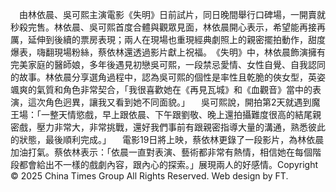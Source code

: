 　由林依晨、吳可熙主演電影《失明》日前試片，同日晚間舉行口碑場，一開賣就秒殺完售。林依晨、吳可熙首度合體與觀眾見面，林依晨開心表示，希望能再接再厲，延伸到後續的票房表現；兩人在現場也重現經典劇照上的親密擺拍動作，甜度爆表，嗨翻現場粉絲，蔡依林還透過影片獻上祝福。　《失明》中，林依晨飾演擁有完美家庭的醫師娘，多年後遇見初戀吳可熙，一段禁忌愛情、女性自覺、自我認同的故事。林依晨分享選角過程中，認為吳可熙的個性是率性且乾脆的俠女型，英姿颯爽的氣質和角色非常契合，「我很喜歡她在《再見瓦城》和《血觀音》當中的表演，這次角色迥異，讓我又看到她不同面貌。」
　吳可熙說，開拍第2天就遇到魔王場：「一整天情慾戲，早上跟依晨、下午跟劉敬、晚上還拍攝難度很高的結尾親密戲，壓力非常大，非常挑戰，還好我們事前有跟親密指導大量的溝通，熟悉彼此的狀態，最後順利完成。」
　電影19日將上映，蔡依林更錄了一段影片，為林依晨加油打氣。蔡依林表示：「依晨一直對表演、藝術都非常有熱情，相信她在每個階段都會給出不一樣的戲劇內容，跟內心的探索。」展現兩人的好感情。Copyright © 2025 China Times Group All Rights Reserved. Web design by FT.
